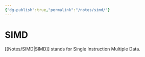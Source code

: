 ```yaml
---
{"dg-publish":true,"permalink":"/notes/simd/"}
---
```




# SIMD
[[Notes/SIMD\|SIMD]] stands for Single Instruction Multiple Data.
